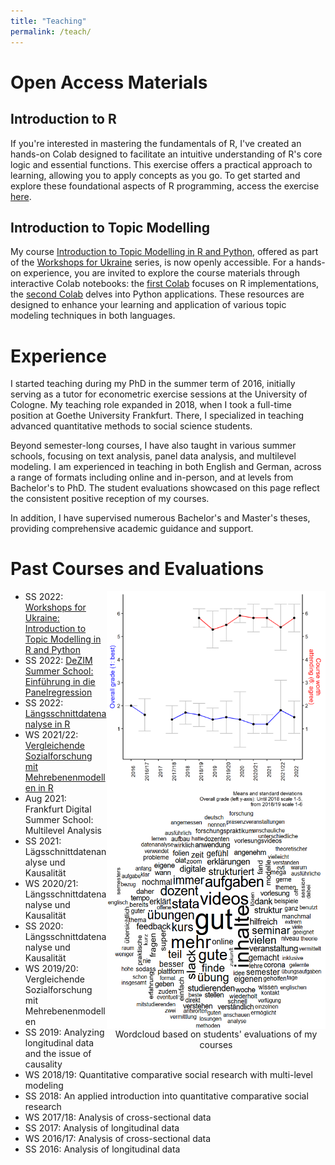 ```yaml
---
title: "Teaching"
permalink: /teach/
---
```


Open Access Materials
======

Introduction to R
------

If you're interested in mastering the fundamentals of R, I've created an hands-on Colab designed to facilitate an intuitive understanding of R's core logic and essential functions. This exercise offers a practical approach to learning, allowing you to apply concepts as you go. To get started and explore these foundational aspects of R programming, access the exercise [here](https://colab.research.google.com/github/czymara/czymara.github.io/blob/master/_teaching/Intro_to_R.ipynb).

Introduction to Topic Modelling
------

My course [Introduction to Topic Modelling in R and Python](https://sites.google.com/view/dariia-mykhailyshyna/main/r-workshops-for-ukraine#h.k2gh03lf4lre), offered as part of the [Workshops for Ukraine](https://sites.google.com/view/dariia-mykhailyshyna/main/r-workshops-for-ukraine) series, is now openly accessible. For a hands-on experience, you are invited to explore the course materials through interactive Colab notebooks: the [first Colab](https://colab.research.google.com/github/czymara/czymara.github.io/blob/master/_teaching/topic_models_Ukraine_23_R.ipynb) focuses on R implementations, the [second Colab](https://colab.research.google.com/github/czymara/czymara.github.io/blob/master/_teaching/topic_models_Ukraine_23_BERTopic.ipynb) delves into Python applications. These resources are designed to enhance your learning and application of various topic modeling techniques in both languages.


Experience
======

I started teaching during my PhD in the summer term of 2016, initially serving as a tutor for econometric exercise sessions at the University of Cologne. My teaching role expanded in 2018, when I took a full-time position at Goethe University Frankfurt. There, I specialized in teaching advanced quantitative methods to social science students.

Beyond semester-long courses, I have also taught in various summer schools, focusing on text analysis, panel data analysis, and multilevel modeling. I am experienced in teaching in both English and German, across a range of formats including online and in-person, and at levels from Bachelor's to PhD. The student evaluations showcased on this page reflect the consistent positive reception of my courses.

In addition, I have supervised numerous Bachelor's and Master's theses, providing comprehensive academic guidance and support.

Past Courses and Evaluations
======

<img src="/images/evalovertime.png" width="350" height="350" align="right">

<div style="width:350px;height:350;float: right;">
    <img src="/images/lehrewordcloud.png" width="350" height="350" align="right" title="Wordcloud based on students' evaluations of my courses">
    <figcaption align = "center">Wordcloud based on students' evaluations of my courses</figcaption>
</div>

- SS 2022: [Workshops for Ukraine: Introduction to Topic Modelling in R and Python](https://czymara.com/teaching/topic_models_Ukraine_23.html)
- SS 2022: [DeZIM Summer School: Einführung in die Panelregression](https://github.com/czymara/panelreg_DeZIM)
- SS 2022: [Längsschnittdatenanalyse in R](https://github.com/czymara/longanalysisSS22)
- WS 2021/22: [Vergleichende Sozialforschung mit Mehrebenenmodellen in R](https://github.com/czymara/CompSocResearchWS21)
- Aug 2021: Frankfurt Digital Summer School: Multilevel Analysis
- SS 2021: Lägsschnittdatenanalyse und Kausalität
- WS 2020/21: Längsschnittdatenanalyse und Kausalität
- SS 2020: Längsschnittdatenanalyse und Kausalität
- WS 2019/20: Vergleichende Sozialforschung mit Mehrebenenmodellen
- SS 2019: Analyzing longitudinal data and the issue of causality
- WS 2018/19: Quantitative comparative social research with multi-level modeling
- SS 2018: An applied introduction into quantitative comparative social research
- WS 2017/18: Analysis of cross-sectional data
- SS 2017: Analysis of longitudinal data
- WS 2016/17: Analysis of cross-sectional data
- SS 2016: Analysis of longitudinal data

